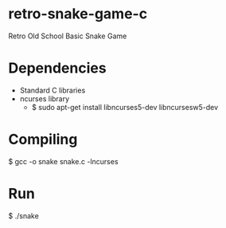 # retro-snake-game-c
Retro Old School Basic Snake Game

# Dependencies
<ul>
  <li>Standard C libraries</li>
  <li>ncurses library
    <ul>
    <li>$ sudo apt-get install libncurses5-dev libncursesw5-dev</li>
    </ul>
  </li>
</ul>

# Compiling
$ gcc -o snake snake.c -lncurses

# Run
$ ./snake
